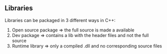 ## Libraries

Libraries can be packaged in 3 different ways in C++:

1. Open source package =&gt; the full source is made a available
2. Dev package =&gt; contains a lib with the header files and not the full source
3. Runtime library =&gt; only a compiled .dll and no corresponding source files



